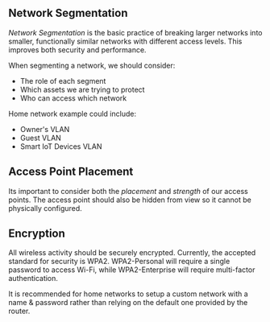 ## Network Segmentation
*Network Segmentation* is the basic practice of breaking larger networks into smaller, functionally similar networks with different access levels. This improves both security and performance.

When segmenting a network, we should consider:
- The role of each segment
- Which assets we are trying to protect
- Who can access which network

Home network example could include:
- Owner's VLAN
- Guest VLAN
- Smart IoT Devices VLAN

## Access Point Placement
Its important to consider both the *placement* and *strength* of our access points. The access point should also be hidden from view so it cannot be physically configured.

## Encryption
All wireless activity should be securely encrypted. Currently, the accepted standard for security is WPA2. WPA2-Personal will require a single password to access Wi-Fi, while WPA2-Enterprise will require multi-factor authentication.

It is recommended for home networks to setup a custom network with a name & password rather than relying on the default one provided by the router.